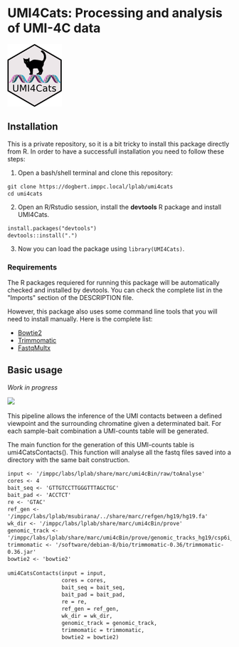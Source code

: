 # UMI4Cats: Processing and analysis of UMI-4C data 

![hexlogo](man/figures/logo.png)

## Installation
This is a private repository, so it is a bit tricky to install this package directly 
from R. In order to have a successfull installation you need to follow these steps:

1. Open a bash/shell terminal and clone this repository:
```
git clone https://dogbert.imppc.local/lplab/umi4cats
cd umi4cats
```

2. Open an R/Rstudio session, install the __devtools__ R package and install UMI4Cats.
```
install.packages("devtools")
devtools::install(".")
```

3. Now you can load the package using `library(UMI4Cats)`. 

### Requirements
The R packages requiered for running this package will be automatically checked and installed by devtools. You can check the complete list
in the "Imports" section of the DESCRIPTION file.

However, this package also uses some command line tools that you will need to install manually. Here is the complete list:

- [Bowtie2](http://bowtie-bio.sourceforge.net/bowtie2/index.shtml)
- [Trimmomatic](http://www.usadellab.org/cms/?page=trimmomatic)
- [FastqMultx](https://github.com/ExpressionAnalysis/ea-utils/blob/wiki/FastqMultx.md)

## Basic usage

_Work in progress_

![](https://media.giphy.com/media/SU27oG4wJy6Oc/giphy-tumblr.gif)

This pipeline allows the inference of the UMI contacts between a defined viewpoint and the surrounding chromatine given a determinated bait. For each sample-bait combination a UMI-counts table will be generated. 

The main function for the generation of this UMI-counts table is umi4CatsContacts(). This function will analyse all the fastq files saved into a directory with the same bait construction. 

```
input <- '/imppc/labs/lplab/share/marc/umi4cBin/raw/toAnalyse'
cores <- 4
bait_seq <- 'GTTGTCCTTGGGTTTAGCTGC'
bait_pad <- 'ACCTCT'
re <- 'GTAC'
ref_gen <- '/imppc/labs/lplab/msubirana/../share/marc/refgen/hg19/hg19.fa'
wk_dir <- '/imppc/labs/lplab/share/marc/umi4cBin/prove'
genomic_track <- '/imppc/labs/lplab/share/marc/umi4cBin/prove/genomic_tracks_hg19/csp6i_genomicTrack'
trimmomatic <- '/software/debian-8/bio/trimmomatic-0.36/trimmomatic-0.36.jar'
bowtie2 <- 'bowtie2'

umi4CatsContacts(input = input,
                 cores = cores,
                 bait_seq = bait_seq,
                 bait_pad = bait_pad,
                 re = re,
                 ref_gen = ref_gen,
                 wk_dir = wk_dir,
                 genomic_track = genomic_track,
                 trimmomatic = trimmomatic,
                 bowtie2 = bowtie2)
```
